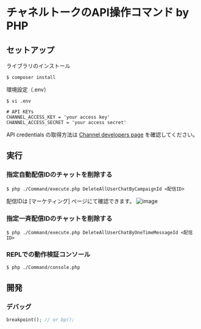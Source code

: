 # チャネルトークのAPI操作コマンド by PHP

## セットアップ

ライブラリのインストール
```
$ composer install
```

環境設定（.env）
```
$ vi .env

# API KEYs
CHANNEL_ACCESS_KEY = 'your access key'
CHANNEL_ACCESS_SECRET = 'your access secret'
```

API credentials の取得方法は [Channel developers page](https://developers.channel.io/docs/openapi-auth) を確認してください。

## 実行

### 指定自動配信IDのチャットを削除する

```
$ php ./Command/execute.php DeleteAllUserChatByCampaignId <配信ID>
```

配信IDは [マーケティング] ページにて確認できます。
![image](https://user-images.githubusercontent.com/5888188/103265522-2284b300-49f1-11eb-97ab-f708c405851b.png)


### 指定一斉配信IDのチャットを削除する

```
$ php ./Command/execute.php DeleteAllUserChatByOneTimeMessageId <配信ID>
```

### REPLでの動作検証コンソール

```
$ php ./Command/console.php
```

## 開発

### デバッグ

```php
breakpoint(); // or bp();
```
